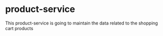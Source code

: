 # product-service
This product-service is going to maintain the data related to the shopping cart products 
